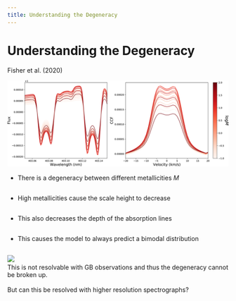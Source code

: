 ```yaml
---
title: Understanding the Degeneracy
---
```


# Understanding the Degeneracy

Fisher et al. (2020)

<div class="grid grid-cols-3 justify-center justify-items-center items-center">
<div class="col-span-2"> 
  <img src="/images/deg_cc.png" class="max-h-85 shadow-xl p-1 -mt-5" />
</div>

<div class="ml-5 list col-span-1">

* There is a degeneracy between different metallicities $M$
* High metallicities cause the scale height to decrease
* This also decreases the depth of the absorption lines
* This causes the model to always predict a bimodal distribution

</div>
</div>


<img class="min-w-30 position-absolute top-56 left-52 rotate-10 opacity-70" src="https://upload.wikimedia.org/wikipedia/commons/5/57/Short_left_arrow_-_red.svg" />
<div class="min-w-30 position-absolute top-42 left-76 bg-red-500 p-2 rounded-xl bg-opacity-40 shadow-xl max-w-80 backdrop-blur-md">
This is not resolvable with GB observations and thus the degeneracy cannot be broken up. <br/><br/>
But can this be resolved with higher resolution spectrographs?
</div>

<style>
  a {
    border-style: none !important;
  }

  a:hover {
    border-style: none !important;
  }

  .list li{
    margin-bottom: 1.8rem !important;
  }
</style>

<!--
Mean mol weight incr. -> decreasing the scale height


NEXT: How does this all work out in a real life example?
-->
